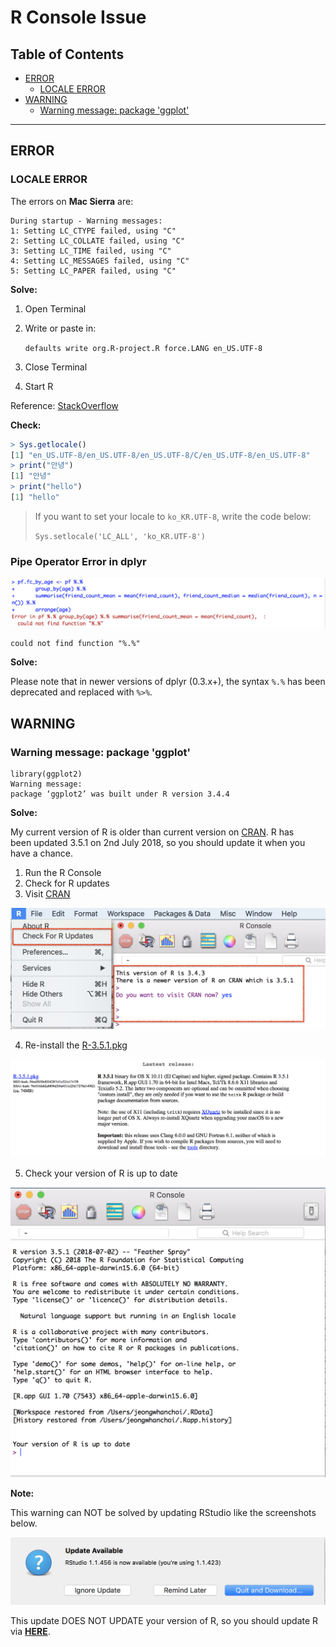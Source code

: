 # R Console Issue

## Table of Contents

- [ERROR](https://github.com/jeongwhanchoi/Data-Analysis-with-R/blob/master/r_issue.md#error)
  - [LOCALE ERROR](https://github.com/jeongwhanchoi/Data-Analysis-with-R/blob/master/r_issue.md#locale-error)
- [WARNING](https://github.com/jeongwhanchoi/Data-Analysis-with-R/blob/master/r_issue.md#warning)
  - [Warning message: package 'ggplot'](https://github.com/jeongwhanchoi/Data-Analysis-with-R/blob/master/r_issue.md#warning-message-package-ggplot)

---

## ERROR

### LOCALE ERROR

The errors on **Mac Sierra** are:

```
During startup - Warning messages:
1: Setting LC_CTYPE failed, using "C"
2: Setting LC_COLLATE failed, using "C"
3: Setting LC_TIME failed, using "C"
4: Setting LC_MESSAGES failed, using "C"
5: Setting LC_PAPER failed, using "C"
```

**Solve:**

1. Open Terminal

2. Write or paste in:

   `defaults write org.R-project.R force.LANG en_US.UTF-8`

3. Close Terminal

4. Start R

Reference: [StackOverflow](https://stackoverflow.com/questions/9689104/installing-r-on-mac-warning-messages-setting-lc-ctype-failed-using-c)

**Check:**

```R
> Sys.getlocale()
[1] "en_US.UTF-8/en_US.UTF-8/en_US.UTF-8/C/en_US.UTF-8/en_US.UTF-8"
> print("안녕")
[1] "안녕"
> print("hello")
[1] "hello"
```

> If you want to set your locale to `ko_KR.UTF-8`, write the code below:
>
> `Sys.setlocale('LC_ALL', 'ko_KR.UTF-8')`



### Pipe Operator Error in dplyr

![pipe_operator](./img_issue/pipe_operator.png)

```
could not find function "%.%"
```

**Solve:**

Please note that in newer versions of dplyr (0.3.x+), the syntax `%.%` has been deprecated and replaced with `%>%`.



## WARNING

### Warning message: package 'ggplot'

```
library(ggplot2)
Warning message:
package ‘ggplot2’ was built under R version 3.4.4 
```

**Solve:**

My current version of R is older than current version on [CRAN](https://cran.r-project.org/bin/macosx/). R has been updated 3.5.1 on 2nd July 2018, so you should update it when you have a chance.

1. Run the R Console
2. Check for R updates
3. Visit [CRAN](https://cran.r-project.org/bin/macosx/)

![ggplot_warning_solution](./img_issue/ggplot_warning_solution.png)

4. Re-install the [R-3.5.1.pkg](https://cran.r-project.org/bin/macosx/R-3.5.1.pkg)

![ggplot_warning_CRAN](./img_issue/ggplot_warning_CRAN.png)

5. Check your version of R is up to date

![ggplot_warning_solved](./img_issue/ggplot_warning_solved.png)

**Note:**

This warning can NOT be solved by updating RStudio like the screenshots below.

![ggplot_warning_solve_1](./img_issue/ggplot_warning_note.png)

This update DOES NOT UPDATE your version of R, so you should update R via [**HERE**](https://stat.ethz.ch/pipermail/r-help/2018-March/451633.html).